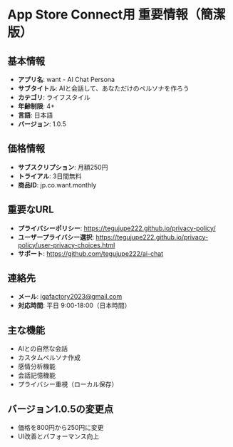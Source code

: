 # App Store Connect用 重要情報（簡潔版）

## 基本情報
- **アプリ名**: want - AI Chat Persona
- **サブタイトル**: AIと会話して、あなただけのペルソナを作ろう
- **カテゴリ**: ライフスタイル
- **年齢制限**: 4+
- **言語**: 日本語
- **バージョン**: 1.0.5

## 価格情報
- **サブスクリプション**: 月額250円
- **トライアル**: 3日間無料
- **商品ID**: jp.co.want.monthly

## 重要なURL
- **プライバシーポリシー**: https://tegujupe222.github.io/privacy-policy/
- **ユーザープライバシー選択**: https://tegujupe222.github.io/privacy-policy/user-privacy-choices.html
- **サポート**: https://github.com/tegujupe222/ai-chat

## 連絡先
- **メール**: igafactory2023@gmail.com
- **対応時間**: 平日 9:00-18:00（日本時間）

## 主な機能
- AIとの自然な会話
- カスタムペルソナ作成
- 感情分析機能
- 会話記憶機能
- プライバシー重視（ローカル保存）

## バージョン1.0.5の変更点
- 価格を800円から250円に変更
- UI改善とパフォーマンス向上 